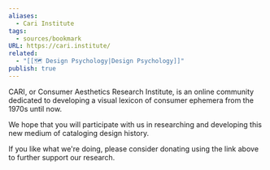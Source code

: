 ```yaml
---
aliases:
  - Cari Institute
tags:
  - sources/bookmark
URL: https://cari.institute/
related:
  - "[[🗺️ Design Psychology|Design Psychology]]"
publish: true
---
```

CARI, or Consumer Aesthetics Research Institute, is an online community dedicated to developing a visual lexicon of consumer ephemera from the 1970s until now.

We hope that you will participate with us in researching and developing this new medium of cataloging design history.

If you like what we're doing, please consider donating using the link above to further support our research.